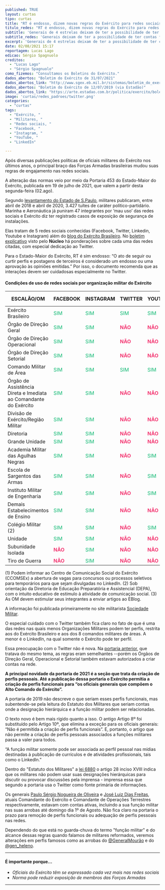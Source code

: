 ```yaml
---
published: TRUE
layout: curtas
tipo: curtas
title: "RT é endosso, dizem novas regras do Exército para redes sociais"
titulo_redes: "RT é endosso, dizem novas regras do Exército para redes sociais"
subtitle: 'Generais de 4 estrelas deixam de ter a possibilidade de ter contas funcionais nas redes sociais; função militar só pode fazer parte de perfil do Linkedin'
subtitle_redes: 'Generais deixam de ter a possibilidade de ter contas funcionais nas redes sociais'
excerpt: 'Generais de 4 estrelas deixam de ter a possibilidade de ter contas funcionais nas redes sociais, função militar só pode fazer parte do perfil do Linkedin'
date: 02/08/2021 15:17
reportagem: Lucas Lago
edicao: Sérgio Spagnuolo
creditos:
  - "Lucas Lago"
  - "Sérgio Spagnuolo"
como_fizemos: "Consultamos os Boletins do Exército."
dados_abertos: "Boletim do Exército de 31/07/2021"
dados_abertos_link: "http://www.sgex.eb.mil.br/sistemas/boletim_do_exercito/copiar.php?codarquivo=1907&act=bre"
dados_abertos: "Boletim do Exército de 12/07/2019 (via Estadão)"
dados_abertos_link: "https://arte.estadao.com.br/politica/exercito/boletim-exercito-tuites/boletim-exercito-tuites-2019.pdf"
image: 'curtas/redes_padroes/twitter.png'
categories:
  - "curtas"
tags:
  - "Exército, "
  - "Militares, "
  - "Redes sociais, "
  - "Facebook, "
  - "Instagram, "
  - "YouTube, "
  - "LinkedIn"

---
```


Após diversas publicações políticas de oficiais militares do Exército nos últimos anos, o principal braço das Forças Armadas brasileiras mudou suas regras de engajamento nas redes sociais.

A alteração das normas veio por meio da Portaria 453 do Estado-Maior do Exército, publicada em 19 de julho de 2021, que valem a partir desta segunda-feira (02.ago).

Segundo [levantamento do Estado de S.Paulo](https://politica.estadao.com.br/noticias/geral,em-dois-anos-militares-da-ativa-postaram-3-4-mil-tuites-politicos,70003701887), militares publicaram, entre abril de 2018 e abril de 2020, 3.427 tuítes de caráter político-partidário. Marinha e Aeronáutica já puniram 47 integrantes por ‘mau uso’ das redes sociais e Exército diz ter registrado casos de exposição de segurança de instalações.

Elas tratam de 5 redes sociais conhecidas (Facebook, Twitter, Linkedin, Youtube e Instagram) além do [blog do Exército Brasileiro](http://eblog.eb.mil.br/). No [boletim explicativo](http://www.sgex.eb.mil.br/sistemas/boletim_do_exercito/copiar.php?codarquivo=1907&act=bre) visto pelo **Núcleo** há ponderações sobre cada uma das redes citadas, com especial dedicação ao Twitter.

Para o Estado-Maior do Exército, RT é sim endosso: “O ato de seguir ou curtir perfis e postagens de terceiros é considerado um endosso ou uma aprovação às opiniões emitidas.” Por isso, o documento recomenda que as interações devem ser cuidadosas especialmente no Twitter.

#### Condições de uso de redes sociais por organização militar do Exército

| ESCALÃO/OM                                                         | FACEBOOK | INSTAGRAM | TWITTER | YOUTUBE | LINKEDIN | BLOG (3) |
|--------------------------------------------------------------------|----------|-----------|---------|---------|----------|------|
| Exército Brasileiro                                              | <span style="color:#0fb872">SIM</span>      | <span style="color:#0fb872">SIM</span>       | <span style="color:#0fb872">SIM</span>     | <span style="color:#0fb872">SIM</span>     | <span style="color:#0fb872">SIM</span>      | <span style="color:#0fb872">SIM</span>  |
| Órgão de Direção Geral                                           | <span style="color:#0fb872">SIM</span>      | <span style="color:#0fb872">SIM</span>       | <span style="color:#f33872;font-weight:700">NÃO</span>     | <span style="color:#f33872;font-weight:700">NÃO</span>     | <span style="color:#f33872;font-weight:700">NÃO (1)</span>      | <span style="color:#f33872;font-weight:700">NÃO</span>  |
| Órgão de Direção Operacional                                     | <span style="color:#0fb872">SIM</span>      | <span style="color:#0fb872">SIM</span>       | <span style="color:#f33872;font-weight:700">NÃO</span>     | <span style="color:#f33872;font-weight:700">NÃO</span>     | <span style="color:#f33872;font-weight:700">NÃO (1)</span>      | <span style="color:#f33872;font-weight:700">NÃO</span>  |
| Órgão de Direção Setorial                                        | <span style="color:#0fb872">SIM</span>      | <span style="color:#0fb872">SIM</span>       | <span style="color:#f33872;font-weight:700">NÃO</span>     | <span style="color:#f33872;font-weight:700">NÃO</span>     | <span style="color:#f33872;font-weight:700">NÃO (1)</span>      | <span style="color:#f33872;font-weight:700">NÃO</span>  |
| Comando Militar de Área                                          | <span style="color:#0fb872">SIM</span>      | <span style="color:#0fb872">SIM</span>       | <span style="color:#0fb872">SIM</span>     | <span style="color:#0fb872">SIM</span>     | <span style="color:#f33872;font-weight:700">NÃO</span>      | <span style="color:#f33872;font-weight:700">NÃO</span>  |
| Órgão de Assistência Direta e Imediata ao Comandante do Exército | <span style="color:#0fb872">SIM</span>      | <span style="color:#0fb872">SIM</span>       | <span style="color:#f33872;font-weight:700">NÃO</span>     | <span style="color:#f33872;font-weight:700">NÃO</span>     | <span style="color:#f33872;font-weight:700">NÃO (1)</span>      | <span style="color:#f33872;font-weight:700">NÃO</span>  |
| Divisão de Exército/Região Militar                               | <span style="color:#0fb872">SIM</span>      | <span style="color:#0fb872">SIM</span>       | <span style="color:#f33872;font-weight:700">NÃO</span>     | <span style="color:#f33872;font-weight:700">NÃO</span>     | <span style="color:#f33872;font-weight:700">NÃO (1)</span>      | <span style="color:#f33872;font-weight:700">NÃO</span>  |
| Diretoria                                                        | <span style="color:#0fb872">SIM</span>      | <span style="color:#0fb872">SIM</span>       | <span style="color:#f33872;font-weight:700">NÃO</span>     | <span style="color:#f33872;font-weight:700">NÃO</span>     | <span style="color:#f33872;font-weight:700">NÃO (1)</span>      | <span style="color:#f33872;font-weight:700">NÃO</span>  |
| Grande Unidade                                                   | <span style="color:#0fb872">SIM</span>      | <span style="color:#0fb872">SIM</span>       | <span style="color:#f33872;font-weight:700">NÃO</span>     | <span style="color:#f33872;font-weight:700">NÃO</span>     | <span style="color:#f33872;font-weight:700">NÃO</span>      | <span style="color:#f33872;font-weight:700">NÃO</span>  |
| Academia Militar das Agulhas Negras                              | <span style="color:#0fb872">SIM</span>      | <span style="color:#0fb872">SIM</span>       | <span style="color:#f33872;font-weight:700">NÃO</span>     | <span style="color:#0fb872">SIM</span>     | <span style="color:#f33872;font-weight:700">NÃO (1)</span>      | <span style="color:#f33872;font-weight:700">NÃO</span>  |
| Escola de Sargentos das Armas                                    | <span style="color:#0fb872">SIM</span>      | <span style="color:#0fb872">SIM</span>       | <span style="color:#f33872;font-weight:700">NÃO</span>     | <span style="color:#0fb872">SIM</span>     | <span style="color:#f33872;font-weight:700">NÃO (1)</span>      | <span style="color:#f33872;font-weight:700">NÃO</span>  |
| Instituto Militar de Engenharia                                  | <span style="color:#0fb872">SIM</span>      | <span style="color:#0fb872">SIM</span>       | <span style="color:#f33872;font-weight:700">NÃO</span>     | <span style="color:#0fb872">SIM</span>     | <span style="color:#f33872;font-weight:700">NÃO (1)</span>      | <span style="color:#f33872;font-weight:700">NÃO</span>  |
| Demais Estabelecimentos de Ensino                                | <span style="color:#0fb872">SIM</span>      | <span style="color:#0fb872">SIM</span>       | <span style="color:#f33872;font-weight:700">NÃO</span>     | <span style="color:#f33872;font-weight:700">NÃO</span>     | <span style="color:#f33872;font-weight:700">NÃO</span>      | <span style="color:#f33872;font-weight:700">NÃO</span>  |
| Colégio Militar (2)                                                  | <span style="color:#0fb872">SIM</span>      | <span style="color:#0fb872">SIM</span>       | <span style="color:#f33872;font-weight:700">NÃO</span>     | <span style="color:#0fb872">SIM</span>     | <span style="color:#f33872;font-weight:700">NÃO (1)</span>      | <span style="color:#f33872;font-weight:700">NÃO</span>  |
| Unidade                                                          | <span style="color:#0fb872">SIM</span>      | <span style="color:#0fb872">SIM</span>       | <span style="color:#f33872;font-weight:700">NÃO</span>     | <span style="color:#f33872;font-weight:700">NÃO</span>     | <span style="color:#f33872;font-weight:700">NÃO</span>      | <span style="color:#f33872;font-weight:700">NÃO</span>  |
| Subunidade Isolada                                               | <span style="color:#f33872;font-weight:700">NÃO</span>      | <span style="color:#0fb872">SIM</span>       | <span style="color:#f33872;font-weight:700">NÃO</span>     | <span style="color:#f33872;font-weight:700">NÃO</span>     | <span style="color:#f33872;font-weight:700">NÃO</span>      | <span style="color:#f33872;font-weight:700">NÃO</span>  |
| Tiro de Guerra                                                   | <span style="color:#f33872;font-weight:700">NÃO</span>      | <span style="color:#0fb872">SIM</span>       | <span style="color:#f33872;font-weight:700">NÃO</span>     | <span style="color:#f33872;font-weight:700">NÃO</span>     | <span style="color:#f33872;font-weight:700">NÃO</span>      | <span style="color:#f33872;font-weight:700">NÃO</span>  |

<figcaption>
(1) Podem informar ao Centro de Comunicação Social do Exército (CCOMSEx) a abertura de vagas para concursos ou processos seletivos para temporários para que sejam divulgadas no LinkedIn.
(2) Sob orientação da Diretoria de Educação Preparatória e Assistencial (DEPA), com o intuito educativo de estímulo à atividade de comunicação social.
(3) As OM devem estimular seus integrantes a enviar artigos ao EBlog.
</figcaption>

A informação foi publicada primeiramente no site militarista [Sociedade Militar](https://www.sociedademilitar.com.br/2021/07/exercito-restringe-redes.html).

O especial cuidado com o Twitter também fica claro no fato de que é uma das redes nas quais menos Organizações Militares podem ter perfis, restrita aos do Exército Brasileiro e aos dos 8 comandos militares de áreas. A menor é o LinkedIn, na qual somente o Exército pode ter perfil.

Essa preocupação com o Twitter não é nova. Na [portaria anterior](https://arte.estadao.com.br/politica/exercito/boletim-exercito-tuites/boletim-exercito-tuites-2019.pdf), que tratava do mesmo tema, as regras eram semelhantes --porém os Órgãos de Direção Geral, Operacional e Setorial também estavam autorizados a criar contas na rede.

**A principal novidade da portaria de 2021 é a seção que trata da criação de perfis pessoais. Até a publicação dessa portaria o Exército permitia a criação de perfis funcionais para “os oficiais generais que compõem o Alto Comando do Exército”.**

A portaria de 2019 não descreve o que seriam esses perfis funcionais, mas subentende-se pela leitura do Estatuto dos Militares que seriam contas onde a designação hierárquica e a função militar podem ser relacionadas.

O texto novo é bem mais rígido quanto a isso. O antigo Artigo 8º foi substituído pelo Artigo 10º, que elimina a exceção para os oficiais generais: “Não é permitida a criação de perfis funcionais”. E, portanto, o artigo que não permite a criação de perfis pessoais associados a funções militares passa a valer para todos.

“A função militar somente pode ser associada ao perfil pessoal nas mídias destinadas à publicação de currículos e de atividades profissionais, tais como o LinkedIn.”

Dentro do "Estatuto dos Militares" a [lei 6880](http://www.planalto.gov.br/ccivil_03/leis/l6880.htm) o artigo 28 inciso XVIII indica que os militares não podem usar suas designações hierárquicas para discutir ou provocar discussões pela imprensa - imprensa essa que segundo a portaria usa o Twitter como fonte primária de informações.

Os generais [Paulo Sérgio Nogueira de Oliveira](https://twitter.com/gen_paulosergio) e [José Luiz Dias Freitas](https://twitter.com/Gen_Ex_Freitas), atuais Comandante do Exército e Comandante de Operações Terrestres respectivamente, estavam com contas ativas, incluindo a sua função militar nas suas arrobas até domingo dia 1º de Agosto. Não fica claro na portaria o prazo para remoção de perfis funcionais ou adequação de perfis pessoais nas redes.

Dependendo do que está no guarda-chuva do termo "função militar" e do alcance dessas regras quando falamos de militares reformados, veremos alterações em perfis famosos como as arrobas do [@GeneralMourão](https://twitter.com/GeneralMourao) e do [@gen_heleno](https://twitter.com/gen_heleno).

---

#### É importante porque...

- *Oficiais do Exército têm se expressado cada vez mais nas redes sociais*
- *Norma pode reduzir exposição de membros das Forças Armadas*

---
